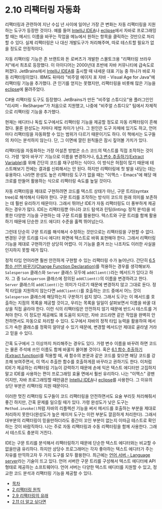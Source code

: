 # 2.10 리팩터링 자동화
리팩터링과 관련하여 지난 수십 년 사이에 일어난 가장 큰 변화는 자동 리팩터링을 지원하는 도구가 등장한 것이다. 예를 들어 [IntelliJ IDEA](https://www.jetbrains.com/idea/)나 [eclipse](https://www.eclipse.org/)에서 자바로 프로그래밍할 때는 메서드 이름을 바꾸는 작업을 메뉴에서 원하는 항목을 클릭하는 것만으로 처리할 수 있다. 실제 리팩터링은 나 대신 개발도구가 처리해주며, 따로 테스트할 필요가 없을 정도로 안정적이다.

자동 리팩터링 기능은 존 브랜트와 돈 로버츠가 개발한 스몰토크용 "리팩터링 브라우저"에서 최초로 등장했다. 이 아이디어는 2000년대 초반에 자바 커뮤니티에 급속도로 퍼졌다. JetBrains에서 [IntelliJ IDEA](https://www.jetbrains.com/idea/)를 출시할 때 내세운 대표 기능 중 하나가 바로 자동 리팩터링이었다. IBM도 뒤따라 "비주얼 에이지 포 자바 - Visual Age for Java"에 리팩터링 기능을 추가했다. 큰 인기를 얻지는 못했지만, 리팩터링을 비롯해 많은 기능을 [eclipse](https://www.eclipse.org/)에 물려주었다.

C#용 리팩터링 도구도 등장했다. JetBrains가 만든 "비주얼 스튜디오"용 플러그인인 "리샤퍼 - ReSharper"가 처음으로 지원했고, 나중에 "비주얼 스튜디오" 팀에서 자체적으로 리팩터링 기능을 추가했다.

현재는 에디터나 독립 도구에서도 리팩터링 기능을 제공할 정도로 자동 리팩터링이 흔해졌다. 물론 완성도는 저마다 제법 차이가 난다. 그 원인은 도구 자체에 있기도 하고, 언어마다 리팩터링을 자동화할 수 있는 범위가 다르기 때문이기도 하다. 이 책에서는 도구들의 차이는 분석하지 않는다. 단, 그 이면에 깔린 원칙들은 잠시 짚어볼 가치가 있다.

리팩터링을 자동화하는 가장 어설픈 방법은 소스 코드의 텍스트를 직접 조작하는 것이다. 가령 '찾아 바꾸기' 기능으로 이름을 변경하거나, [6.3 변수 추출하기(Extract Variable)](https://github.com/wonder13662/refactoring-v2/blob/writing/chapter06/6-3.md)를 위해 간단히 코드를 재구성하는 식이다. 이 방식은 허점이 많기 때문에 테스트해보기 전에는 결과를 신뢰해서는 안 된다. 하지만 리팩터링에 첫 발을 내딛는 데는 유용하다. 나라면 완성도 높은 리팩터링 도구가 없을 때는 "이맥스 - Emacs"에 해당 매크로를 만들어 활용하는 식으로 리팩터링 속도를 높일 것이다.

자동 리팩터링을 제대로 구현하려면 코드를 텍스트 상태가 아닌, 구문 트리(syntax tree)로 해석해서 다뤄야 한다. 구문 트리를 조작하는 방식이 코드의 원래 의미를 보존하는 데 훨씬 유리하기 때문이다. 그래서 뛰어난 IDE가 자동 리팩터링도 더 풍부하게 제공하는 경우가 많다. IDE는 리팩터링뿐 아니라 코드 탐색과 린팅(linting: 정적 분석)을 비롯한 다양한 기능을 구현하는 데 구문 트리를 활용한다. 텍스트와 구문 트리를 함께 활용하기 때문에 단순한 코드 에디터 수준을 훌쩍 뛰어넘는다.

그런데 단순히 구문 트리를 해석해서 수정하는 것만으로는 리팩터링을 구현할 수 없다. 변경된 구문 트리를 다시 에디터 화면에 텍스트로 바꿔 표현해야 한다. 그래서 리팩터링 기능을 제대로 구현하기란 상당히 어렵다. 이 기능을 즐겨 쓰는 나조차도 이러한 사실을 인지하지 못할 때가 많다.

정적 타입 언어라면 훨씬 안전하게 구현할 수 있는 리팩터링 수가 늘어난다. 간단히 [6.5 함수 선언 바꾸기(Change Function Declaration)](https://github.com/wonder13662/refactoring-v2/blob/writing/chapter06/6-5.md)를 적용하는 경우를 생각해보자. `Salesperson` 클래스와 `Server` 클래스 모두에 `addClient()`라는 메서드가 있다고 하자. 그 중 `Salesperson` 클래스에 정의된 `addClient()`의 이름을 변경하려고 한다. `Server` 클래스의 `addClient()`는 의미가 다르기 때문에 변경하지 않고 그대로 둔다. 정적 타입을 지원하지 않는다면 `addClient()`를 호출하는 코드 중에서 어느 것이 `Salesperson` 클래스에 해당하는지 구분하기 쉽지 않다. 그래서 도구는 이 메서드를 호출하는 지점의 목록을 제공할 것이고, 우리는 목록을 일일이 살펴보면서 이름을 바꿀 대상을 직접 골라야 한다. 이런 식의 리팩터링은 안전하지 않기 때문에 반드시 테스트를 거쳐야 한다. 이 정도만 제공해도 꽤 도움이 되지만, 자바 코드라면 같은 작업을 완벽히 안전하면서도 자동으로 처리할 수 있다. 도구에서 자바의 정적 타입 능력을 활용하여 메서드가 속한 클래스를 정확히 알아낼 수 있기 때문에, 변경할 메서드만 제대로 골라낼 거라고 믿을 수 있다.

간혹 도구에서 그 이상까지 처리해주는 경우도 있다. 가령 변수 이름을 바꾸려 하면 코드는 물론 주석에 쓰인 이름도 함께 바꿀지 물어볼 것이다. 혹은 [6.1 함수 추출하기(Extract function)](https://github.com/wonder13662/refactoring-v2/blob/writing/chapter06/6-1.md)를 적용할 때, 새 함수의 본문과 같은 코드를 찾으면 해당 코드를 강조해 보여주면서, 이 역시 추출한 함수를 호출하게끔 바꾸라고 권하기도 한다. 이처럼 IDE가 제공하는 리팩터링 기능이 강력하기 때문에 손에 익은 텍스트 에디터만 고집하지 말고 IDE를 사용하는 편이 프로그래밍 효율 면에서 훨씬 유리하다. 나는 "이맥스" 광팬이지만, 자바 프로그래밍할 때만큼은 [IntelliJ IDEA](https://www.jetbrains.com/idea/)나 [eclipse](https://www.eclipse.org/)를 사용한다. 그 이유의 상단 부분은 리팩터링 지원 때문이다.

이러한 멋진 리팩터링 도구들이 코드 리팩터링을 안전하면서도 요술 부리듯 처리해줘서 좋긴 하지만, 간혹 문제를 일으킬 때가 있다. 가령 완성도가 낮은 도구는 `Method.invoke()`처럼 자바의 리플렉션 기능을 써서 메서드를 호출하는 부분을 제대로 처리하지 못한다(완성도가 높은 메이저 도구는 이런 부분도 깔끔하게 처리한다). 그래서 대부분의 리팩터링이 믿을만하더라도 중간이 꼬인 부분이 없는지 이따금 테스트로 확인하는 것이 바람직하다. 나는 주로 자동 리팩터링과 수동 리팩터링을 함께 사용한다. 그래서 테스트도 충분히 거친다.

IDE는 구문 트리를 분석해서 리팩터링하기 때문에 단순한 텍스트 에디터와는 비교할 수 없을만큼 유리하다. 하지만 상당수 프로그래머는 각자 좋아하는 텍스트 에디터가 주는 자유를 만끽하고자 두 가지 도구를 모두 활용한다. 최근에는 [언어 서버 - Language server](https://langserver.org/)라는 기술이 뜨고 있다. 언어 서버란 구문 트리를 구성해서 텍스트 에디터에 API 형태로 제공하는 소프트웨어다. 언어 서버는 다양한 텍스트 에디터를 지원할 수 있고, 정교한 코드 분석과 리팩터링 기능을 제공할 수 있다.

- [목차](https://github.com/wonder13662/refactoring-v2/blob/writing/README.md)
- [2 리팩터링 원칙](https://github.com/wonder13662/refactoring-v2/blob/writing/chapter02)
- [2.9 리팩터링의 유래](https://github.com/wonder13662/refactoring-v2/blob/writing/chapter02/2-9.md)
- [2.11 더 알고 싶다면](https://github.com/wonder13662/refactoring-v2/blob/writing/chapter02/2-11.md)